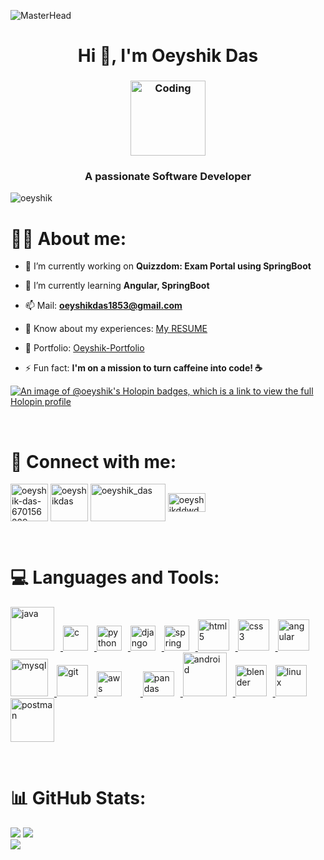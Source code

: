 ![MasterHead](https://drive.google.com/uc?id=1qz-xUqnic0LMCI9bNygdvzMw-Pa7_9Ix)
<h1 align="center">Hi 👋, I'm Oeyshik Das</h1>
<h3 align="center"> <img alt="Coding" width="120" src="https://drive.google.com/uc?id=1aN2nx1hg0NpS8ydB8skpXuoEssffPOdQ" style="margin-left: 0px;"></h3>
<!---1xLZvqI68fnLsgM9bskUOgLjQcYKnucU-><!--1n0AHS7_T37Jl1SxnNk2k1zjWnL8FHDJO-->
<h3 align="center">A passionate Software Developer</h3>
<p align="left"> <img src="https://komarev.com/ghpvc/?username=oeyshik&label=Profile%20views&color=0e75b6&style=flat" alt="oeyshik" /> </p>

<h1 align="left">👨‍🎓 About me:</h1>

- 🔭 I’m currently working on **Quizzdom: Exam Portal using SpringBoot**

- 🌱 I’m currently learning **Angular, SpringBoot**

- 📫 Mail: **oeyshikdas1853@gmail.com**

- 📄 Know about my experiences: [My RESUME](https://drive.google.com/drive/folders/1Nw8F31vGrVDnhJXYH_W_GvK75A8jie28?usp=sharing)

- 🚀 Portfolio: [Oeyshik-Portfolio](https://portfolio-henna-six-63.vercel.app/) 

- ⚡ Fun fact: **I'm on a mission to turn caffeine into code! ☕**

[![An image of @oeyshik's Holopin badges, which is a link to view the full Holopin profile](https://holopin.me/oeyshik)](https://holopin.io/@oeyshik)

<br/><h1 align="left">🤝 Connect with me:</h1>
<p align="left">
<a href="https://linkedin.com/in/oeyshik-das-670156229" target="blank"> <img align="center" src="https://drive.google.com/uc?id=1TlbLUPaB3h1SFkArfu-4f3fSmkC9Uk-C" alt="oeyshik-das-670156229"  height="60" width="60" ></a>
<a href="https://instagram.com/oeyshikdas" target="blank"><img align="center" src="https://drive.google.com/uc?id=1cUiFKqBdLqSJtHnDNFWEITsdCtepUedd" alt="oeyshikdas" height="60" width="60"></a>
<a href="https://www.leetcode.com/oeyshik_das" target="blank"><img align="center" src="https://drive.google.com/uc?id=1wr_cVc-0akT5sHOwep4hCaI9Y3dO19KZ" alt="oeyshik_das" height="60" width="120"></a>
<a href="https://auth.geeksforgeeks.org/user/oeyshikddwd2" target="blank"><img align="center" src="https://drive.google.com/uc?id=1ZKUT2VpMgnAV-jWO6ialwJsvUN86bwYE" alt="oeyshikddwd2" height="30" width="60"></a>
</p><br/>


<h1 align="left">💻 Languages and Tools:</h1>
<p align="left">
<a href="https://www.java.com" target="_blank" rel="noreferrer"> <img src="https://drive.google.com/uc?id=16rm3kjFUTesvKAKzZjfs8I-5xegGyML3" alt="java" width="70" height="70" style="margin-right: 10px;"> </a>
<a href="https://www.cprogramming.com/" target="_blank" rel="noreferrer"> <img src="https://drive.google.com/uc?id=1mrvAcv8Ih-qre9SoEvF_mfJNvQwdO71P" alt="c" width="40" height="40" style="margin-right: 10px;"> </a>
<a href="https://www.python.org" target="_blank" rel="noreferrer"> <img src="https://drive.google.com/uc?id=1zRHAho9mfviTkcMZCPPDbI2RInrU8lC_" alt="python" width="40" height="40" style="margin-right: 10px;"> </a>
<a href="https://www.djangoproject.com/" target="_blank" rel="noreferrer"> <img src="https://drive.google.com/uc?id=1VjVeBwXXevbgUfFJuMWNO4Ctgs7FUsC7" alt="django" width="40" height="40" style="margin-right: 10px;"> </a>
<a href="https://spring.io/" target="_blank" rel="noreferrer"> <img src="https://drive.google.com/uc?id=1Gp0mNOFQ8KUobw4xRNS0It5Eln6FevlJ" alt="spring" width="40" height="40" style="margin-right: 10px;"> </a>
<a href="https://www.w3.org/html/" target="_blank" rel="noreferrer"> <img src="https://drive.google.com/uc?id=1LOspQ2yRVdKBMODKt9VqQ554H_eRwkSp" alt="html5" width="50" height="50" style="margin-right: 10px;"> </a>
<a href="https://www.w3schools.com/css/" target="_blank" rel="noreferrer"> <img src="https://drive.google.com/uc?id=1qkiCWHbdfO8A4fxFUPUysDI1x0YYHxoj" alt="css3" width="50" height="50" style="margin-right: 10px;"> </a>
<a href="https://angular.io" target="_blank" rel="noreferrer"> <img src="https://drive.google.com/uc?id=1XgRfnL-dTBX-UdIKmhTCrGGyV8yQeQjo" alt="angular" width="50" height="50" style="margin-right: 10px;"> </a>
<a href="https://www.mysql.com/" target="_blank" rel="noreferrer"> <img src="https://drive.google.com/uc?id=1xo8up9XiY0SNqNPeZlKm7HgOzMR-Sq1f" alt="mysql" width="60" height="60" style="margin-right: 10px;"> </a>
<a href="https://git-scm.com/" target="_blank" rel="noreferrer"> <img src="https://drive.google.com/uc?id=1sWhZP9NusCJaBfSSvdsCcjUBINmxKFq1" alt="git" width="50" height="50" style="margin-right: 10px;"> </a>
<a href="https://aws.amazon.com" target="_blank" rel="noreferrer"> <img src="https://drive.google.com/uc?id=17yOzr9DDcG8K_QupEtejJYTEqo0abkpU" alt="aws" width="40" height="40" style="margin-right: 30px;"> </a>
<a href="https://pandas.pydata.org/" target="_blank" rel="noreferrer"> <img src="https://drive.google.com/uc?id=1MTvRMkOV4kxERM7-G-WtBepCl6ai7XWh" alt="pandas" width="50" height="40" style="margin-right: 10px;"> </a>
<a href="https://developer.android.com" target="_blank" rel="noreferrer"> <img src="https://drive.google.com/uc?id=1gUQ7QfCIWhkBUrRpxI8VYBN4i6ugML4Y" alt="android" width="70" height="70" style="margin-right: 10px;"> </a>
<a href="https://www.blender.org/" target="_blank" rel="noreferrer"> <img src="https://drive.google.com/uc?id=1_g9zdMb7yHbEn15RdQwe-cb7edwha2mx" alt="blender" width="50" height="50" style="margin-right: 10px;"> </a>
<a href="https://www.linux.org/" target="_blank" rel="noreferrer"> <img src="https://drive.google.com/uc?id=1uGUMRz7mrRmEkI6uYSTeCtFOmmikbxxe" alt="linux" width="50" height="50" style="margin-right: 10px;"> </a>
<a href="https://postman.com" target="_blank" rel="noreferrer"> <img src="https://drive.google.com/uc?id=1jn841UMmfPZmwX9jvYtyiVA6sJ6oyxpm" alt="postman" width="70" height="70" style="margin-right: 10px;"> </a>

<br/><h1 align="left">📊 GitHub Stats:</h1>

<picture>
  <source
    srcset="https://github-readme-stats.vercel.app/api?username=oeyshik&show_icons=true&rank_icon=github&locale=en&theme=merko"
    media="(prefers-color-scheme: dark)"
  />
  <source
    srcset="https://github-readme-stats.vercel.app/api?username=oeyshik&show_icons=true&rank_icon=github&locale=en&theme=transparent"
    media="(prefers-color-scheme: light), (prefers-color-scheme: no-preference)"
  />
  <img src="https://github-readme-stats.vercel.app/api?username=anuraghazra&show_icons=true" />
</picture>

<picture>
  <source
    srcset="https://github-readme-streak-stats.herokuapp.com/?user=oeyshik&theme=merko"
    media="(prefers-color-scheme: dark)"
  />
  <source
    srcset="https://github-readme-streak-stats.herokuapp.com/?user=oeyshik&theme=transparent"
    media="(prefers-color-scheme: light), (prefers-color-scheme: no-preference)"
  />
  <img src="https://github-readme-stats.vercel.app/api?username=anuraghazra&show_icons=true" />
</picture><br/>

<picture>
  <source
    srcset="https://github-readme-stats.vercel.app/api/top-langs?username=oeyshik&show_icons=true&locale=en&layout=compact&theme=merko"
    media="(prefers-color-scheme: dark)"
  />
  <source
    srcset="https://github-readme-stats.vercel.app/api/top-langs?username=oeyshik&show_icons=true&locale=en&layout=compact&theme=transparent"
    media="(prefers-color-scheme: light), (prefers-color-scheme: no-preference)"
  />
  <img src="https://github-readme-stats.vercel.app/api?username=anuraghazra&show_icons=true" />
</picture>

